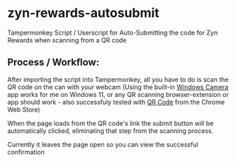 # zyn-rewards-autosubmit
Tampermonkey Script / Userscript for Auto-Submitting the code for Zyn Rewards when scanning from a QR code


## Process / Workflow:
After importing the script into Tampermonkey, all you have to do is scan the QR code on the can with your webcam (Using the built-in [Windows Camera](https://www.microsoft.com/store/productId/9WZDNCRFJBBG?ocid=pdpshare) app works for me on Windows 11, or any QR scanning browser-extension or app should work - also successfuly tested with [QR Code](https://chromewebstore.google.com/detail/qr-code/cbimgpnbgalffiohilfglgkkhpegpjlo) from the Chrome Web Store)

When the page loads from the QR code's link the submit button will be automatically clicked, eliminating that step from the scanning process.

Currently it leaves the page open so you can view the successful confirmation
